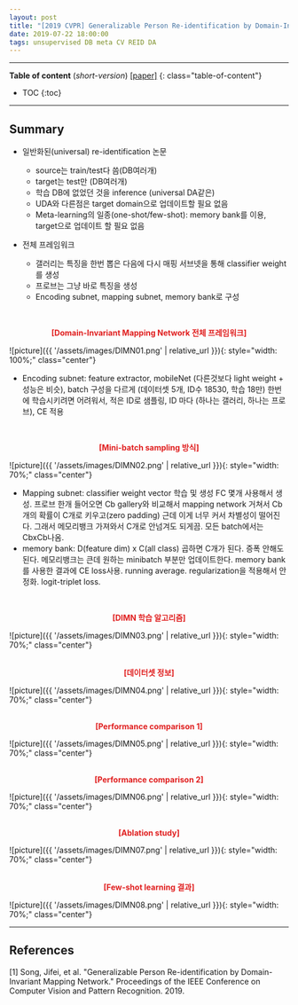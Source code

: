 ```yaml
---
layout: post
title: "[2019 CVPR] Generalizable Person Re-identification by Domain-Invariant Mapping Network (*incomplete*)"
date: 2019-07-22 18:00:00
tags: unsupervised DB meta CV REID DA 
---
```


<!--more-->

---

**Table of content** (*short-version*)
[[paper]](http://openaccess.thecvf.com/content_CVPR_2019/papers/Song_Generalizable_Person_Re-Identification_by_Domain-Invariant_Mapping_Network_CVPR_2019_paper.pdf) 
{: class="table-of-content"}
* TOC
{:toc}

---

## Summary

- 일반화된(universal) re-identification 논문
  - source는 train/test다 씀(DB여러개)
  - target는 test만 (DB여러개)
  - 학습 DB에 없었던 것을 inference (universal DA같은)
  - UDA와 다른점은 target domain으로 업데이트할 필요 없음
  - Meta-learning의 일종(one-shot/few-shot): memory bank를 이용, target으로 업데이트 할 필요 없음

- 전체 프레임워크
  - 갤러리는 특징을 한번 뽑은 다음에 다시 매핑 서브넷을 통해 classifier weight를 생성
  - 프로브는 그냥 바로 특징을 생성
  - Encoding subnet, mapping subnet, memory bank로 구성
  

<br/>
<p align="center" style="color: #e01f1f; font-weight: bold;">[Domain-Invariant Mapping Network 전체 프레임워크]</p>
![picture]({{ '/assets/images/DIMN01.png' | relative_url }}){: style="width: 100%;" class="center"}
<br/>
  
- Encoding subnet: feature extractor, mobileNet (다른것보다 light weight + 성능은 비슷), batch 구성을 다르게 (데이터셋 5개, ID수 18530, 학습 18만) 한번에 학습시키려면 어려워서, 적은 ID로 샘플링, ID 마다 (하나는 갤러리, 하나는 프로브), CE 적용

<br/>
<p align="center" style="color: #e01f1f; font-weight: bold;">[Mini-batch sampling 방식]</p>
![picture]({{ '/assets/images/DIMN02.png' | relative_url }}){: style="width: 70%;" class="center"}
<br/>

- Mapping subnet: classifier weight vector 학습 및 생성 FC 몇개 사용해서 생성. 프로브 한개 들어오면 Cb gallery와 비교해서 mapping network 거쳐서 Cb개의 확률이 C개로 키우고(zero padding) 근데 이게 너무 커서 차별성이 떨어진다. 그래서 메모리뱅크 가져와서 C개로 안넘겨도 되게끔. 모든 batch에서는 CbxCb나옴.
- memory bank: D(feature dim) x C(all class) 곱하면 C개가 된다. 증폭 안해도된다. 메모리뱅크는 큰데 원하는 minibatch 부분만 업데이트한다. memory bank를 사용한 결과에 CE loss사용. running average. regularization을 적용해서 안정화. logit-triplet loss. 

<br/>
<p align="center" style="color: #e01f1f; font-weight: bold;">[DIMN 학습 알고리즘]</p>
![picture]({{ '/assets/images/DIMN03.png' | relative_url }}){: style="width: 70%;" class="center"}
<br/>


<br/>
<p align="center" style="color: #e01f1f; font-weight: bold;">[데이터셋 정보]</p>
![picture]({{ '/assets/images/DIMN04.png' | relative_url }}){: style="width: 70%;" class="center"}
<br/>


<br/>
<p align="center" style="color: #e01f1f; font-weight: bold;">[Performance comparison 1]</p>
![picture]({{ '/assets/images/DIMN05.png' | relative_url }}){: style="width: 70%;" class="center"}
<br/>


<br/>
<p align="center" style="color: #e01f1f; font-weight: bold;">[Performance comparison 2]</p>
![picture]({{ '/assets/images/DIMN06.png' | relative_url }}){: style="width: 70%;" class="center"}
<br/>


<br/>
<p align="center" style="color: #e01f1f; font-weight: bold;">[Ablation study]</p>
![picture]({{ '/assets/images/DIMN07.png' | relative_url }}){: style="width: 70%;" class="center"}
<br/>

<br/>
<p align="center" style="color: #e01f1f; font-weight: bold;">[Few-shot learning 결과]</p>
![picture]({{ '/assets/images/DIMN08.png' | relative_url }}){: style="width: 70%;" class="center"}
<br/>

---

## References

[1] Song, Jifei, et al. "Generalizable Person Re-identification by Domain-Invariant Mapping Network." Proceedings of the IEEE Conference on Computer Vision and Pattern Recognition. 2019.
